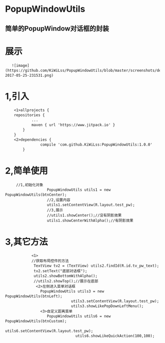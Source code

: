# PopupWindowUtils
简单的PopupWindow对话框的封装
------
#  展示
       ![image](https://github.com/KiWiLss/PopupWindowUtils/blob/master/screenshots/device-2017-05-25-231531.png)
# 1,引入
        <1>allprojects {
        repositories {
       			...
       			maven { url 'https://www.jitpack.io' }
       		}
       	}
       	<2>dependencies {
           	        compile 'com.github.KiWiLss:PopupWindowUtils:1.0.0'
           	}
# 2,简单使用
         //1,初始化对象
                       PopupWindowUtils utils1 = new PopupWindowUtils(btnCenter);
                       //2,设置内容
                       utils1.setContentView(R.layout.test_pw);
                       //3,展示
                       //utils1.showCenter();//没有阴影效果
                       utils1.showCenterWithAlpha();//有阴影效果
 # 3,其它方法
                <1>
                //获取布局控件的方法
                 TextView tv2 = (TextView) utils2.findId(R.id.tv_pw_text);
                 tv2.setText("底部对话框");
                 utils2.showBottomWithAlpha();
                 //utils2.showTop();//展示在底部
                  <2>左侧进入菜单对话框
                    PopupWindowUtils utils3 = new PopupWindowUtils(btnLeft);
                                  utils3.setContentView(R.layout.test_pw);
                                  utils3.showLikePopDownLeftMenu();
                    <3>自定义距离菜单
                       PopupWindowUtils utils6 = new PopupWindowUtils(btnCustom);
                                    utils6.setContentView(R.layout.test_pw);
                                    utils6.showLikeQuickAction(100,100);